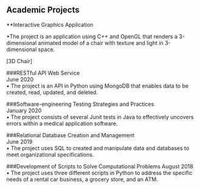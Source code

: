 ## Academic Projects

**Interactive Graphics Application 							         						            

*The project is an application using C++ and OpenGL that renders a 3-dimensional animated model of a chair with 
texture and light in 3-dimensional space.

[3D Chair]

###RESTful API Web Service	
June 2020														
•	The project is an API in Python using MongoDB that enables data to be created, read, updated, and deleted.

###Software-engineering Testing Strategies and Practices	
January 2020									
•	The project consists of several Junit tests in Java to effectively uncovers errors within a medical application software.

###Relational Database Creation and Management	
June 2019			
•	The project uses SQL to created and manipulate data and databases to meet organizational specifications.

###Development of Scripts to Solve Computational Problems
August 2018				
•	The project uses three different scripts in Python to address the specific needs of a rental car business, a grocery store, and an ATM.

